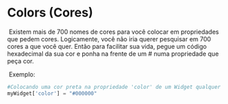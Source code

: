 # Colors (Cores)

​	Existem mais de 700 nomes de cores para você colocar em propriedades que pedem cores. Logicamente, você não iria querer pesquisar em 700 cores a que você quer. Então para facilitar sua vida, pegue um código hexadecimal da sua cor e ponha na frente de um \# numa propriedade que peça cor.

​	Exemplo:

```python
#Colocando uma cor preta na propriedade 'color' de um Widget qualquer
myWidget['color'] = "#000000"
```

